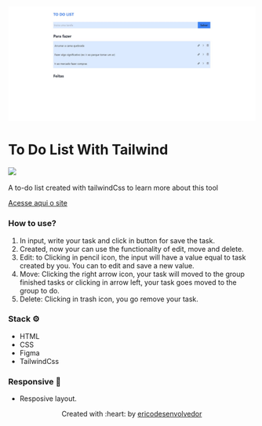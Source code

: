 <img src=".github/preview-to-do-list-with-tailwind.jpg" alt="Preview do to do list with tailwind." />


# To Do List With Tailwind 
 
<img src="https://img.shields.io/badge/Status-Concluido-green">

A to-do list created with tailwindCss to learn more about this tool

[Acesse aqui o site](https://ericodesenvolvedor.github.io/to-do-list-with-tailwind/)

### How to use?

1. In input, write your task and click in button for save the 
task.
2. Created, now your can use the functionality of edit, move and delete.
3. Edit: to Clicking in pencil icon, the input will have a value equal to task created by you. You can to edit and save a new value.
4. Move: Clicking the right arrow icon, your task will moved to the group finished tasks or clicking in arrow left, your task goes moved to the group to do.
5. Delete: Clicking in trash icon, you go remove your task.

### Stack ⚙️ 

- HTML 
- CSS
- Figma
- TailwindCss


### Responsive 📱 

- Resposive layout.

<p align="center">Created with :heart: by 
  <a href="https://github.com/Ericodesenvolvedor">ericodesenvolvedor</a>
</p> 
